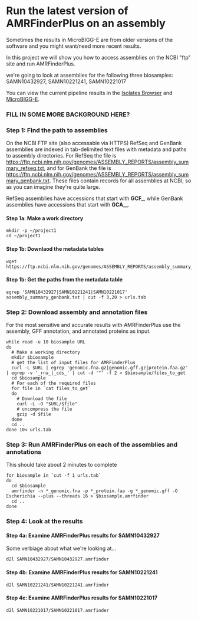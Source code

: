Run the latest version of AMRFinderPlus on an assembly
=======================================================

Sometimes the results in MicroBIGG-E are from older versions of the software and you might want/need more recent results.

In this project we will show you how to access assemblies on the NCBI "ftp" site and run AMRFinderPlus.

we're going to look at assemblies for the following three biosamples: SAMN10432927, SAMN10221241, SAMN10221017

You can view the current pipeline results in the [Isolates Browser](https://www.ncbi.nlm.nih.gov/pathogens/isolates/#SAMN10432927%20SAMN10221241%20SAMN10221017) and [MicroBIGG-E](https://www.ncbi.nlm.nih.gov/pathogens/microbigge/#SAMN10432927%20SAMN10221241%20SAMN10221017). 

### FILL IN SOME MORE BACKGROUND HERE?

### Step 1: Find the path to assemblies

On the NCBI FTP site (also accessable via HTTPS) RefSeq and GenBank assemblies are indexed in tab-delimited text files with metadata and paths to assembly directories. For RefSeq the file is <https://ftp.ncbi.nlm.nih.gov/genomes/ASSEMBLY_REPORTS/assembly_summary_refseq.txt>, and for GenBank the file is <https://ftp.ncbi.nlm.nih.gov/genomes/ASSEMBLY_REPORTS/assembly_summary_genbank.txt>.  These files contain records for all assemblies at NCBI, so as you can imagine they're quite large.

RefSeq assemblies have accessions that start with **GCF_**, while GenBank assemblies have accessions that start with **GCA__**.

#### Step 1a: Make a work directory

```
mkdir -p ~/project1
cd ~/project1
```

#### Step 1b: Downlaod the metadata tables

```
wget https://ftp.ncbi.nlm.nih.gov/genomes/ASSEMBLY_REPORTS/assembly_summary_genbank.txt
```

#### Step 1b: Get the paths from the metadata table

```
egrep 'SAMN10432927|SAMN10221241|SAMN10221017' assembly_summary_genbank.txt | cut -f 3,20 > urls.tab
```

### Step 2: Download assembly and annotation files

For the most sensitive and accurate results with AMRFinderPlus use the assembly, GFF annotation, and annotated proteins as input.

```
while read -u 10 biosample URL
do
  # Make a working directory
  mkdir $biosample
  # get the list of input files for AMRFinderPlus
  curl -L $URL | egrep 'genomic.fna.gz|genomic.gff.gz|protein.faa.gz' | egrep -v '_rna_|_cds_' | cut -d '"' -f 2 > $biosample/files_to_get
  cd $biosample
  # For each of the required files
  for file in `cat files_to_get`
  do 
    # Download the file
    curl -L -O "$URL/$file" 
    # uncompress the file
    gzip -d $file
  done
  cd ..
done 10< urls.tab
```

### Step 3: Run AMRFinderPlus on each of the assemblies and annotations

This should take about 2 minutes to complete
```
for biosample in `cut -f 1 urls.tab`
do
  cd $biosample
  amrfinder -n *_genomic.fna -p *_protein.faa -g *_genomic.gff -O Escherichia --plus --threads 16 > $biosample.amrfinder
  cd ..
done
```

### Step 4: Look at the results

#### Step 4a: Examine AMRFinderPlus results for SAMN10432927

Some verbiage about what we're looking at...
```
d2l SAMN10432927/SAMN10432927.amrfinder
```

#### Step 4b: Examine AMRFinderPlus results for SAMN10221241
```
d2l SAMN10221241/SAMN10221241.amrfinder
```

#### Step 4c: Examine AMRFinderPlus results for SAMN10221017
```
d2l SAMN10221017/SAMN10221017.amrfinder
```
